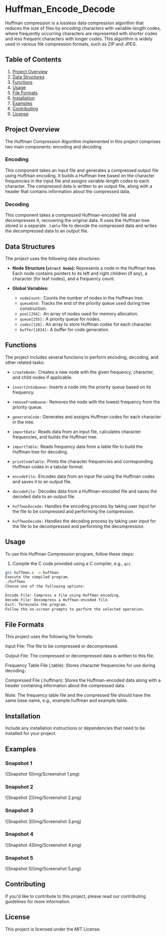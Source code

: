 # Huffman_Encode_Decode

Huffman compression is a lossless data compression algorithm that reduces the size of files by encoding characters with variable-length codes, where frequently occurring characters are represented with shorter codes and less frequent characters with longer codes. This algorithm is widely used in various file compression formats, such as ZIP and JPEG.

## Table of Contents

1. [Project Overview](#project-overview)
2. [Data Structures](#data-structures)
3. [Functions](#functions)
4. [Usage](#usage)
5. [File Formats](#file-formats)
6. [Installation](#installation)
7. [Examples](#examples)
8. [Contributing](#contributing)
9. [License](#license)

## Project Overview

The Huffman Compression Algorithm implemented in this project comprises two main components: encoding and decoding.

### Encoding

This component takes an input file and generates a compressed output file using Huffman encoding. It builds a Huffman tree based on the character frequencies in the input file and assigns variable-length codes to each character. The compressed data is written to an output file, along with a header that contains information about the compressed data.

### Decoding

This component takes a compressed Huffman-encoded file and decompresses it, recovering the original data. It uses the Huffman tree stored in a separate `.table` file to decode the compressed data and writes the decompressed data to an output file.

## Data Structures

The project uses the following data structures:

- **Node Structure (`struct Node`):** Represents a node in the Huffman tree. Each node contains pointers to its left and right children (if any), a character (for leaf nodes), and a frequency count.

- **Global Variables:**
  - `nodeCount:` Counts the number of nodes in the Huffman tree.
  - `queueEnd:` Tracks the end of the priority queue used during tree construction.
  - `pool[256]:` An array of nodes used for memory allocation.
  - `queue[255]:` A priority queue for nodes.
  - `codes[128]:` An array to store Huffman codes for each character.
  - `buffer[1024]:` A buffer for code generation.

## Functions

The project includes several functions to perform encoding, decoding, and other related tasks:

- `createNode:` Creates a new node with the given frequency, character, and child nodes if applicable.

- `insertIntoQueue:` Inserts a node into the priority queue based on its frequency.

- `removeFromQueue:` Removes the node with the lowest frequency from the priority queue.

- `generateCode:` Generates and assigns Huffman codes for each character in the tree.

- `importData:` Reads data from an input file, calculates character frequencies, and builds the Huffman tree.

- `importTable:` Reads frequency data from a table file to build the Huffman tree for decoding.

- `printCodeTable:` Prints the character frequencies and corresponding Huffman codes in a tabular format.

- `encodeFile:` Encodes data from an input file using the Huffman codes and saves it to an output file.

- `decodeFile:` Decodes data from a Huffman-encoded file and saves the decoded data to an output file.

- `huffmanEncode:` Handles the encoding process by taking user input for the file to be compressed and performing the compression.

- `huffmanDecode:` Handles the decoding process by taking user input for the file to be decompressed and performing the decompression.

## Usage

To use this Huffman Compression program, follow these steps:

1. Compile the C code provided using a C compiler, e.g., `gcc`.

```bash
gcc huffman.c -o huffman
Execute the compiled program.
./huffman
Choose one of the following options:

Encode File: Compress a file using Huffman encoding.
Decode File: Decompress a Huffman-encoded file.
Exit: Terminate the program.
Follow the on-screen prompts to perform the selected operation.
```
## File Formats
This project uses the following file formats:

Input File: The file to be compressed or decompressed.

Output File: The compressed or decompressed data is written to this file.

Frequency Table File (.table): Stores character frequencies for use during decoding.

Compressed File (.huffman): Stores the Huffman-encoded data along with a header containing information about the compressed data.

Note: The frequency table file and the compressed file should have the same base name, e.g., example.huffman and example.table.

## Installation
Include any installation instructions or dependencies that need to be installed for your project.


## Examples

### Snapshot 1
![Snapshot 1](img/Screenshot 1.png)

### Snapshot 2
![Snapshot 2](img/Screenshot 2.png)

### Snapshot 3
![Snapshot 3](img/Screenshot 3.png)

### Snapshot 4
![Snapshot 4](img/Screenshot 4.png)

### Snapshot 5
![Snapshot 5](img/Screenshot 5.png)



## Contributing
If you'd like to contribute to this project, please read our contributing guidelines for more information.

## License
This project is licensed under the MIT License.
